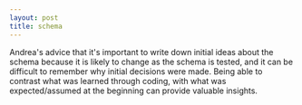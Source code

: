 ```yaml
---
layout: post
title: schema
---
```


Andrea's advice that it's important to write down initial ideas about the schema
because it is likely to change as the schema is tested, and it can be difficult
to remember why initial decisions were made. Being able to contrast what was
learned through coding, with what was expected/assumed at the beginning can
provide valuable insights.
